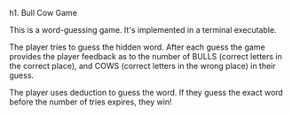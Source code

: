 h1. Bull Cow Game

This is a word-guessing game. It's implemented in a terminal executable.

The player tries to guess the hidden word. After each guess the game provides the player feedback as to the number of BULLS (correct letters in the correct place), and COWS (correct letters in the wrong place) in their guess.

The player uses deduction to guess the word. If they guess the exact word before the number of tries expires, they win!
